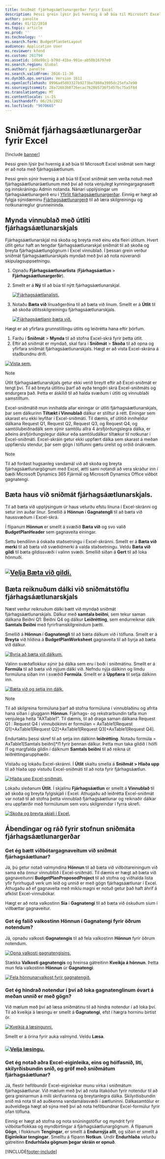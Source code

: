 ```yaml
---
title: Sniðmát fjárhagsáætlunargerðar fyrir Excel
description: Þessi grein lýsir því hvernig á að búa til Microsoft Excel sniðmát sem hægt er að nota með fjárhagsáætlunum.
author: panolte
ms.date: 01/12/2018
ms.topic: article
ms.prod: ''
ms.technology: ''
ms.search.form: BudgetPlanSetLayout
audience: Application User
ms.reviewer: kfend
ms.custom: 261794
ms.assetid: 1d8e99c1-b70d-41ba-991e-ab50b16797e0
ms.search.region: Global
ms.author: panolte
ms.search.validFrom: 2016-11-30
ms.dyn365.ops.version: Version 1611
ms.openlocfilehash: 8996ad5d03327b9273be7860a3905dc25efa7e90
ms.sourcegitcommit: 28a726b3b0726ecac7620b5736f5457bc75a5f84
ms.translationtype: MT
ms.contentlocale: is-IS
ms.lasthandoff: 06/29/2022
ms.locfileid: "9070665"
---
```

# <a name="budget-planning-templates-for-excel"></a>Sniðmát fjárhagsáætlunargerðar fyrir Excel

[!include [banner](../includes/banner.md)]

Þessi grein lýsir því hvernig á að búa til Microsoft Excel sniðmát sem hægt er að nota með fjárhagsáætlunum.

Þessi grein sýnir hvernig á að búa til Excel sniðmát sem verða notuð með fjárhagsáætlunaráætlunum með því að nota venjulegt kynningargagnasett og innskráningu Admin notanda. Nánari upplýsingar um fjárhagsáætlunargerð eru í [Yfirlit fjárhagsáætlunargerðar](budget-planning-overview-configuration.md). Einnig er hægt að fylgja sýnidæminu [Fjárhagsáætlunargerð](budget-plan.md) til að læra skilgreiningu og notkunarreglur grunneininda.

## <a name="generate-a-worksheet-using-budget-plan-document-layout"></a>Mynda vinnublað með útliti fjárhagsáætlunarskjals

Fjárhagsáætlunarskjal má skoða og breyta með einu eða fleiri útlitum. Hvert útlit getur haft an tengdar fjárhagsáætlunarskjal sniðmát til að skoða og breyta fjárhagsáætlungögnum í Excel vinnublað. Í þessari grein verður sniðmát fjárhagsáætlunarskjals myndað með því að nota núverandi skipulagsuppsetningu. 

1. Opnaðu **Fjárhagsáætlunarlista** (**Fjárhagsáætlun** &gt; **Fjárhagsáætlunargerðir**). 
2. Smellt er á **Ný** til að búa til nýtt fjárhagsáætlunarskjal. 

   [![Fjárhagsáætlanalisti.](./media/bpt11-1024x552.png)](./media/bpt11.png) 

3. Notaðu **Bæta við** línuaðgerðina til að bæta við línum. Smellt er á **Útlit** til að skoða útlitsskilgreiningu fjárhagsáætlunarskjals. 

   [![Fjárhagsáætlanir bæta við.](./media/bpt2-1024x274.png)](./media/bpt2.png) 

Hægt er að yfirfara grunnstillingu útlits og leiðrétta hana eftir þörfum. 
1. Farðu í **Sniðmát** &gt; **Mynda** til að stofna Excel-skrá fyrir þetta útlit. 
2. Eftir að sniðmát er myndað, skal fara í **Sniðmát** &gt; **Skoða** til að opna og yfirfara sniðmát fjárhagsáætlunarskjals. Hægt er að vista Excel-skrána á staðbundnu drifi. 

[![Vista sem.](./media/bpt3-1024x545.png)](./media/bpt3.png)

> [!NOTE] 
> Útlit fjárhagsáætlunarskjals getur ekki verið breytt eftir að Excel-sniðmát er tengt því. Til að breyta útlitinu þarf að eyða tengdri skrá Excel-sniðmáts og endurgera það. Þetta er áskilið til að halda svæðum í útliti og vinnublaði samstilltum. 

Excel-sniðmátið mun innihalda allar einingar úr útliti fjárhagsáætlunarskjals, þar sem dálkurinn **Tiltækt í Vinnublað** dálkur er stilltur á rétt. Einingar sem skarast eru ekki leyfðar í Excel-sniðmáti. Til dæmis, ef útlitið inniheldur dálkana Request Q1, Request Q2, Request Q3, og Request Q4, og samtölubeiðnadálk sem sýnir samtölu allra 4 ársfjórðungslegra dálka, er aðeins ársfjórðungslegur dálkur eða samtöludálkur tiltækur til notkunar í Excel-sniðmáti. Excel-skráin getur ekki uppfært dálka sem skarast á meðan uppfærslu stendur, þar sem gögn í töflunni gætu úrelst og orðið ónákvæm.

> [!NOTE] 
> Til að forðast hugsanleg vandamál við að skoða og breyta fjárhagsáætlunargögnum með Excel, ætti sami notandi að vera skráður inn í bæði Microsoft Dynamics 365 Fjármál og Microsoft Dynamics Office viðbót gagnatengi.

## <a name="add-a-header-to-budget-plan-document-template"></a>Bæta haus við sniðmát fjárhagsáætlunarskjals.
Til að bæta við upplýsingum úr haus velurðu efstu línuna í Excel-skránni og setur inn auðar línur. Smellið á **Hönnun** í **Gagnatengli** til að bæta við haussvæðum í Excel-skrá.

Í flipanum **Hönnun** er smellt á svæðið **Bæta við** og svo valið **BudgetPlanHeader** sem gagnaveita einingar.

Settu bendilinn á óskaða staðsetningu í Excel-skránni. Smellt er á **Bæta við merki** til að bæta við svæðidmerki á valda staðsetningu. Veldu **Bæta við gildi** til bæta gildissvæði í valinn svæði. Smellið síðan á **Gert** til að loka hönnuði.

## <a name="select-add-valuemediabpt7png"></a>[![Velja Bæta við gildi.](./media/bpt7.png)](./media/bpt7.png)

## <a name="add-a-calculated-column-to-budget-plan-document-template-table"></a>Bæta reiknuðum dálki við sniðmátstöflu fjárhagsáætlunarskjals

Næst verður reiknuðum dálki bætt við myndað sniðmát fjárhagsáætlunarskjals. Dálkur með **samtala beiðni**, sem tekur saman dálkana Beiðni Q1: Beiðni Q4 og dálkur **Leiðrétting**, sem endurreiknar dálk **Samtals Beiðni** með fyrirframskilgreindum þætti.

Smellið á **Hönnun** í **Gagnatengli** til að bæta dálkum við í töfluna. Smellt er á **Breyta** við hliðina á **BudgetPlanWorksheet** gagnaveita til að byrja að bæta við dálkur.

[![Byrja að bæta við dálkum.](./media/bpt8-1024x301.png)](./media/bpt8.png) 

Valinn svæðaflokkur sýnir þá dálka sem eru í boði í sniðmátinu. Smellt er á **Formúla** til að bæta við nýjum dálki við. Nefndu nýja dálkinn og límdu formúluna síðan inn í svæðið **Formúla**. Smellt er á **Uppfæra** til setja dálkinn inn.

[![Bæta við og setja inn dálk.](./media/bpt12-1024x565.png)](./media/bpt12.png)

> [!NOTE] 
> Til að skilgreina formúluna þarf að stofna formúluna í vinnublaðinu og afrita hana síðan í gluggann **Hönnun**. Fjárhags- og rekstrarbundin tafla mun venjulega heita "AXTable1". Til dæmis, til að draga saman dálkana Request Q1 : Request Q4 í vinnubókinni er formúlan = AxTable1\[Request Q1\]+AxTable1\[Request Q2\]+AxTable1\[Request Q3\]+AxTable1\[Request Q4\].

Endurtaktu þessi skref til að setja inn dálkinn **leiðrétting**. Notaðu formúla = AxTable1\[Samtals beiðni\]\*$I$1 fyrir þennan dálkur. Þetta mun taka gildið í hólfi I1 og margfalda gildin í dálknum **Samtals beiðni** til að reikna út leiðréttingarupphæðir.

Vistaðu og lokaðu Excel-skránni. Í **Útlit** skaltu smella á **Sniðmát &gt; Hlaða upp** til að hlaða upp vistuðu Excel-sniðmáti til að nota fyrir fjárhagsáætlun. 

[![Hlaða upp Excel-sniðmáti.](./media/bpt10-1024x352.png)](./media/bpt10.png) 

Lokaðu sleðanum **Útlit**. Í skjalinu **Fjárhagsáætlun** er smellt á **Vinnublað** til að skoða og breyta fylgiskjali í Excel. Athugaðu að leiðrétta Excel-sniðmát var notað til að stofna þetta vinnublað fjárhagsáætlunar og reiknaðir dálkar eru uppfærðir með formúlunum sem voru skilgreindar í fyrra skrefi. 

[![Skoða og breyta skjali í Excel.](./media/bpt111-1024x431.png)](./media/bpt111.png)

## <a name="tips--tricks-for-creating-budget-plan-templates"></a>Ábendingar og ráð fyrir stofnun sniðmáta fjárhagsáætlunargerðar
### <a name="can-i-add-and-use-additional-data-sources-to-a-budget-plan-template"></a>Get ég bætt viðbótargagnaveitum við sniðmát fjárhagsáætlunar?

Já, þú getur notað valmyndina **Hönnun** til að bæta við viðbótareiningum við sama eða önnur vinnublöð í Excel-sniðmáti. Til dæmis er hægt að bæta við gagnaveitunni **BudgetPlanProposedProject** til að stofna og viðhalda lista yfir fyrirhuguð verk um leið og unnið er með gögn fjárhagsáætlunar í Excel. Athugaðu að ef gagnaveita með miklu magni er notuð getur það haft áhrif á afköst Excel-vinnubókar. 

Hægt er að nota valkostinn **Sía** í **Gagnatengi** til að bæta við óskuðum síum í viðbættar gagnaveitur.

### <a name="can-i-hide-the-design-option-in-the-data-connector-for-other-users"></a>Get ég falið valkostinn Hönnun í Gagnatengi fyrir öðrum notendum?

Já, opnaðu valkosti **Gagnatengis** til að fela valkostinn **Hönnun** fyrir öðrum notendum.

[![Opna valkosti gagnatengisins.](./media/bpt13-1024x565.png)](./media/bpt13.png)

Stækka **Valkosti gagnatengis** og hreinsa gátreitinn **Kveikja á hönnun**. Þetta mun fela valkostinn **Hönnun** úr **Gagnatengi**.

[![Fela hönnunarvalkost fyrir gagnatengið.](./media/bpt14-1024x592.png)](./media/bpt14.png)

### <a name="can-i-prevent-users-from-accidently-closing-the-data-connector-while-working-with-data"></a>Get ég hindrað notendur í því að loka gagnatenglinum óvart á meðan unnið er með gögn?

Við mælum með því að læsa sniðmátinu til að hindra notendur í að loka því. Til að kveikja á læsingu er smellt á **Gagnatengi**, efst í hægra horninu birtist ör. 

[![Kveikja á læsingunni.](./media/bpt15-1024x285.png)](./media/bpt15.png) 

Smellt er á örina fyrir auka valmynd. Veldu **Læsa**.

### <a name="select-lockmediabpt16png"></a>[![Velja læsingu.](./media/bpt16-1024x614.png)](./media/bpt16.png)

### <a name="can-i-use-other-excel-features-like-cell-formatting-colors-conditional-formatting-and-charts-with-my-budget-plan-templates"></a>Get ég notað aðra Excel-eiginleika, eins og hólfasnið, liti, skilyrðisbundin snið, og gröf með sniðmátum fjárhagsáætlunar?

Já, flestir hefðbundir Excel-eiginleikar munu virka í sniðmátum fjárhagsáætlunar. Við mælum með því að nota litakóðun fyrir notendur til að gera greinarmun á milli skrifvarinna og breytanlegra dálka. Skilyrðisbundin snið má nota til að auðkenna vandamálasvæði í áætluninni. Dálkasamtölur er auðveldlega hægt að sýna með því að nota hefðbundnar Excel-formúlur fyrir ofan töfluna.

Einnig er hægt að stofna og nota snúningstöflur og myndrit fyrir viðbótarflokkaa og myndbirtingar á fjárhagsáætlunargögnum. Á flipanum **Gögn**, í flokknum **Tengingar**, er smellt á **Endurnýja allt**, og síðan er smellt á **Eiginleikar tengingar**. Smelltu á flipann **Notkun**. Undir **Endurhlaða** velurðu gátreitinn **Endurhlaða gögnum þegar skráin er opnuð**. 





[!INCLUDE[footer-include](../../includes/footer-banner.md)]

